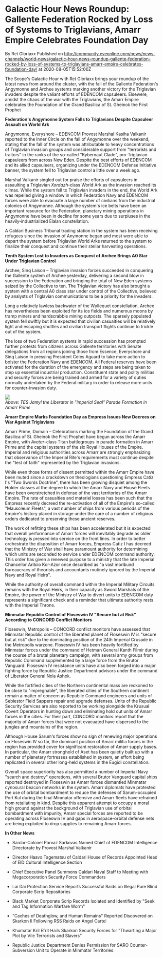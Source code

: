 # Galactic Hour News Roundup: Gallente Federation Rocked by Loss of Systems to Triglavians, Amarr Empire Celebrates Foundation Day
By Ret Gloriaxx
Published on http://community.eveonline.com/news/news-channels/world-news/galactic-hour-news-roundup-gallente-federation-rocked-by-loss-of-systems-to-triglavians-amarr-empire-celebrates-foundation-day/ at 2020-08-05T15:52:00Z

The Scope's Galactic Hour with Ret Gloriaxx brings your roundup of the latest news from around the cluster, with the fall of the Gallente Federation's Angymonne and Archee systems marking another victory for the Triglavian invaders despite the valiant efforts of EDENCOM capsuleers. Elsewere, amidst the chaos of the war with the Triglavians, the Amarr Empire celebrates the Foundation of the Grand Basilica of St. Gheinok the First Prophet

**Federation's Angymonne System Falls to Triglavians Despite Capsuleer Assault on World Ark**

Angymonne, Everyshore – EDENCOM Provost Marshal Kasiha Valkanir reported to the Inner Circle on the fall of Angymonne over the weekend, stating that the fall of the system was attributable to heavy concentrations of Triglavian invasion groups and considerable support from "terrorists and traitors" in the ranks of the so-called "Kybernaut Clade", pro-Triglavian capsuleers from across New Eden. Despite the best efforts of EDENCOM and its allied capsuleers, organizing under the EDENCOM Defense Initiative banner, the system fell to Triglavian control a little over a week ago.

Marshal Valkanir singled out for praise the efforts of capsuleers in assaulting a Triglavian _Xordazh_-class World Ark as the invasion reached its climax. While the system fell to Triglavian invaders in the end, the World Ark was repelled giving a window in which Federation Navy and EDENCOM forces were able to evacuate a large number of civilians from the industrial colonies of Angymonne. Although the system's ice belts have been an important resource for the Federation, planetary mining operations in Angymonne have been in decline for some years due to surpluses in the heavily-industrialized Elalan constellation.

A Caldari Business Tribunal trading station in the system has been receiving refugees since the invasion of Anymonne began and most were able to depart the system before Triglavian World Arks returned to the system to finalize their conquest and continue their stellar harvesting operations.

**Tenth System Lost to Invaders as Conquest of Archee Brings A0 Star Under Triglavian Control**

Archee, Sinq Laison – Triglavian invasion forces succeeded in conquering the Gallente system of Archee yesterday, delivering a second blow in succession to the Federation and bringing the total of New Eden systems seized by the Collective to ten. The Triglavian victory has also brought a system with a central A0 class star under control of the Collective, believed by analysts of Triglavian communications to be a priority for the invaders.

Long a relatively lawless backwater of the Wyllequet constellation, Archee has nevertheless been exploited for its ice fields and numerous moons by tramp miners and hardscrabble mining outposts. The sparsely populated system fell swiftly but it is expected that civilian casualties will be relatively light and escaping shuttles and civilian transport flights continue to trickle out of the system.

The loss of two Federation systems in rapid succession has prompted further protests from citizens across Gallente territories with Senate delegations from all regions joining those from Essence, Everyshore and Sinq Laison in pressing President Celes Aguard to take more action to bolster the Federation Navy and EDENCOM. All Federal reserves have been activated for the duration of the emergency and steps are being taken to step up essential industrial production. Constituent state and polity militias and security forces are being trained and armed for a variety of duties normally undertaken by the Federal military in order to release more units for counter-invasion duty.

![](https://web.ccpgamescdn.com/fiction/eveonline/worldnews/images/avatar_parade_amarr_prime.png)  
_Above: TES Jamyl the Liberator in "Imperial Seal" Parade Formation in Amarr Prime_

**Amarr Empire Marks Foundation Day as Empress Issues New Decrees on War Against Triglavians**

Amarr Prime, Domain – Celebrations marking the Foundation of the Grand Basilica of St. Gheinok the First Prophet have begun across the Amarr Empire, with _Avatar_-class Titan battlegroups in parade formation in Amarr Prime and the capital systems of the six Royal Houses of the Empire. Imperial and religious authorities across Amarr are strongly emphasizing that observance of the Imperial Rite's requirements must continue despite the "test of faith" represented by the Triglavian invasions.

While even those forms of dissent permitted within the Amarr Empire have been muted since a crackdown on theologians questioning Empress Catiz I's "Two Swords Doctrine", there has been growing disquiet among the Holder classes at the degree to which the Amarr Navy and House Fleets have been overstretched in defense of the vast territories of the Amarr Empire. The rate of casualties and materiel losses has been such that the Empress recently decreed the re-activation of all of the Empire's so-called "Mausoleum Fleets", a vast number of ships from various periods of the Empire's history placed in storage under the care of a number of religious orders dedicated to preserving these ancient reserves.

The work of refitting these ships has been accelerated but it is expected that overall performance of Amarr forces will inevitably degrade as older technology is pressed into service on the front lines. In order to better orchestrate the disposition of Amarr forces, Empress Catiz I has decreed that the Ministry of War shall have paramount authority for determining which units are seconded to service under EDENCOM command authority. This order has given a renewed purpose to a ministry that the late Imperial Chancellor Aritcio Kor-Azor once described as "a vast moribund bureaucracy of theorists and accountants routinely ignored by the Imperial Navy and Royal Heirs".

While the authority of overall command within the Imperial Military Circuits remains with the Royal Heirs, in their capacity as Sword Marshals of the Empire, the power of the Ministry of War to divert units to EDENCOM duty represents a significant check and a reminder that ultimate authority rests with the Imperial Throne.

**Minmatar Republic Control of Floseswin IV "Secure but at Risk" According to CONCORD Conflict Monitors**

Floseswin, Metropolis – CONCORD conflict monitors have assessed that Minmatar Republic control of the liberated planet of Floseswin IV is "secure but at risk" due to the dominating position of the 24th Imperial Crusade in the Metropolis warzone. Floseswin IV has been heavily fortified by Minmatar forces under the command of Hetman General Kanth Filmir during the course of a brutal planetary campaign, with several army groups from Republic Command supplemented by a large force from the Brutor Vanguard. Floseswin IV resistance units have also been forged into a major fighting force by Republic Justice Department advisors under the command of Liberator General Nola Ashok.

While the fortified cities of the Northern continental mass are reckoned to be close to "impregnable", the liberated cities of the Southern continent remain a matter of concern as Republic Command engineers and units of Sebiestor Field Sappers repair and upgrade defenses. Units of the Republic Security Services are also reported to be working alongside the Krusual Covert Operators in hunting down and eliminating hold out units of Amarr forces in the cities. For their part, CONCORD monitors report that the majority of Amarr forces that were not evacuated have dispersed to the jungles and mountains of the region.

Although House Sarum's forces show no sign of renewing major operations on Floseswin IV so far, the dominant position of Amarr militia forces in the region has provided cover for significant restoration of Amarr supply bases. In particular, the Amarr stronghold of Aset has been quietly built up with a number of planetary fortresses established in system, an effort being replicated in several other long-held systems in the Eugidi constellation.

Overall space superiority has also permitted a number of Imperial Navy "search and destroy" operations, with several Brutor Vanguard capital ships reported destroyed in Floseswin as Amarr forces dismantled Minmatar cynosural beacon networks in the system. Amarr diplomats have protested the use of orbital bombardment to reduce the defenses of Sarum-occupied Port Kul during the final Minmatar offensive and Amarr fleets have refrained from retaliating in kind. Despite this apparent attempt to occupy a moral high ground against the background of Triglavian use of orbital bombardment with impunity, Amarr special forces are reported to be operating across Floseswin IV and gaps in aerospace-orbital defense nets are being exploited to drop supplies to remaining Amarr forces.

**In Other News**

- Sardar-Colonel Parvaz Sarkovas Named Chief of EDENCOM Intelligence Directorate by Provost Marshal Valkanir

- Director Haavo Tagematsu of Caldari House of Records Appointed Head of EID Cultural Intelligence Section

- Chief Executive Panel Summons Caldari Naval Staff to Meeting with Megacorporation Security Force Commanders

- Lai Dai Protection Service Reports Successful Raids on Illegal Pure Blind Corporate Scrip Repositories

- Black Market Corporate Scrip Records Isolated and Identified by "Seek and Tag Information Warfare Worm"

- "Caches of Deathglow, and Human Remains" Reported Discovered on Skarkon II Following RSS Raids on Angel Cartel

- Khumatar Kril Efrit Hails Skarkon Security Forces for "Thwarting a Major Plot by Vile Terrorists and Slavers"

- Republic Justice Department Denies Permission for SARO Counter-Subversion Unit to Operate in Minmatar Territories  
 &nbsp;

&nbsp;

